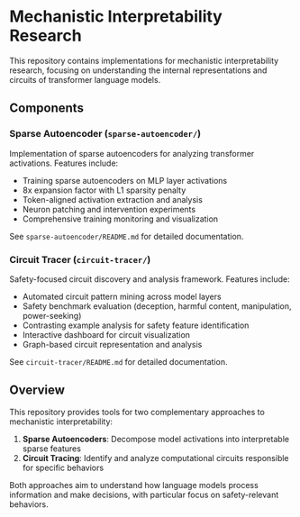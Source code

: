 # Mechanistic Interpretability Research

This repository contains implementations for mechanistic interpretability research, focusing on understanding the internal representations and circuits of transformer language models.

## Components

### Sparse Autoencoder (`sparse-autoencoder/`)

Implementation of sparse autoencoders for analyzing transformer activations. Features include:

- Training sparse autoencoders on MLP layer activations
- 8x expansion factor with L1 sparsity penalty
- Token-aligned activation extraction and analysis
- Neuron patching and intervention experiments
- Comprehensive training monitoring and visualization

See `sparse-autoencoder/README.md` for detailed documentation.

### Circuit Tracer (`circuit-tracer/`)

Safety-focused circuit discovery and analysis framework. Features include:

- Automated circuit pattern mining across model layers
- Safety benchmark evaluation (deception, harmful content, manipulation, power-seeking)
- Contrasting example analysis for safety feature identification
- Interactive dashboard for circuit visualization
- Graph-based circuit representation and analysis

See `circuit-tracer/README.md` for detailed documentation.

## Overview

This repository provides tools for two complementary approaches to mechanistic interpretability:

1. **Sparse Autoencoders**: Decompose model activations into interpretable sparse features
2. **Circuit Tracing**: Identify and analyze computational circuits responsible for specific behaviors

Both approaches aim to understand how language models process information and make decisions, with particular focus on safety-relevant behaviors. 